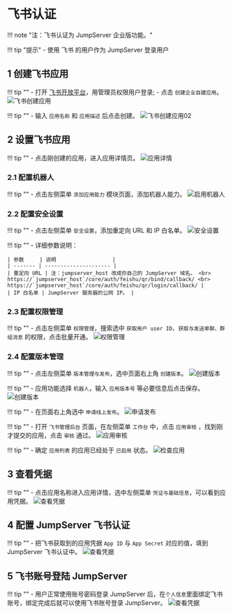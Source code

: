 # 飞书认证
!!! note "注：飞书认证为 JumpServer 企业版功能。"

!!! tip "提示"
    - 使用 飞书 的用户作为 JumpServer 登录用户

## 1 创建飞书应用
!!! tip ""
    - 打开 [飞书开放平台](https://open.feishu.cn/app/)，用管理员权限用户登录;
    - 点击 `创建企业自建应用`。
![飞书创建应用](../../../img/feishu_01.png)

!!! tip ""
    - 输入 `应用名称` 和 `应用描述` 后点击创建。
![飞书创建应用02](../../../img/feishu_02.png)

## 2 设置飞书应用
!!! tip ""
    - 点击刚创建的应用，进入应用详情页。
![应用详情](../../../img/feishu_03.png)

### 2.1 配置机器人
!!! tip ""
    - 点击左侧菜单 `添加应用能力` 模块页面，添加机器人能力。
![启用机器人](../../../img/feishu_04.png)

### 2.2 配置安全设置
!!! tip ""
    - 点击左侧菜单 `安全设置`，添加重定向 URL 和 IP 白名单。
![安全设置](../../../img/feishu_05.png)

!!! tip ""
    - 详细参数说明：

    | 参数     | 说明                  |
    | ------- | --------------------- |
    | 重定向 URL | 注：jumpserver_host 改成你自己的 JumpServer 域名。 <br> https://`jumpserver_host`/core/auth/feishu/qr/bind/callback/ <br> https://`jumpserver_host`/core/auth/feishu/qr/login/callback/ |
    | IP 白名单 | JumpServer 服务器的公网 IP。 |

### 2.3 配置权限管理
!!! tip ""
    - 点击左侧菜单 `权限管理`，搜索选中 `获取用户 user ID`、`获取与发送单聊、群组消息` 的权限，点击批量开通。
![权限管理](../../../img/feishu_06.png)

### 2.4 配置版本管理
!!! tip ""
    - 点击左侧菜单 `版本管理与发布`，选中页面右上角 `创建版本`。
![创建版本](../../../img/feishu_07.png)

!!! tip ""
    - 应用功能选择 `机器人`，输入 `应用版本号` 等必要信息后点击保存。
![创建版本](../../../img/feishu_08.png)

!!! tip ""
    - 在页面右上角选中 `申请线上发布`。
![申请发布](../../../img/feishu_09.png)

!!! tip ""
    - 打开 `飞书管理后台` 页面，在左侧菜单 `工作台` 中，点击 `应用审核` ，找到刚才提交的应用，点击 `审核` 通过。
![应用审核](../../../img/feishu_10.png)

!!! tip ""
    - 确定 `应用列表` 的应用已经处于 `已启用` 状态。
![检查应用](../../../img/feishu_11.png)

## 3 查看凭据
!!! tip ""
    - 点击应用名称进入应用详情，选中左侧菜单 `凭证与基础信息`，可以看到应用凭据。
![查看凭据](../../../img/feishu_12.png)

## 4 配置 JumpServer 飞书认证
!!! tip ""
    - 把飞书获取到的应用凭据 `App ID` 与 `App Secret` 对应的值，填到 JumpServer 飞书认证中。
![查看凭据](../../../img/feishu_13.png)

## 5 飞书账号登陆 JumpServer
!!! tip ""
    - 用户正常使用账号密码登录 JumpServer 后，在`个人信息`里面绑定飞书账号，绑定完成后就可以使用飞书账号登录 JumpServer。
![查看凭据](../../../img/feishu_14.png)